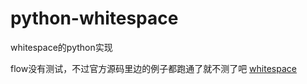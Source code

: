python-whitespace
=================

whitespace的python实现

flow没有测试，不过官方源码里边的例子都跑通了就不测了吧
[whitespace](http://compsoc.dur.ac.uk/whitespace/index.php)
